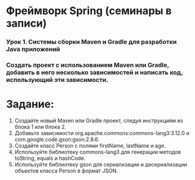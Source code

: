 # Фреймворк Spring (семинары в записи)
### Урок 1. Системы сборки Maven и Gradle для разработки Java приложений
### Создать проект с использованием Maven или Gradle, добавить в него несколько зависимостей и написать код, использующий эти зависимости.

# Задание:
1. Создайте новый Maven или Gradle проект, следуя инструкциям из блока 1 или блока 2.
2. Добавьте зависимости org.apache.commons:commons-lang3:3.12.0 и com.google.code.gson:gson:2.8.6.
3. Создайте класс Person с полями firstName, lastName и age.
4. Используйте библиотеку commons-lang3 для генерации методов toString, equals и hashCode.
5. Используйте библиотеку gson для сериализации и десериализации объектов класса Person в формат JSON.